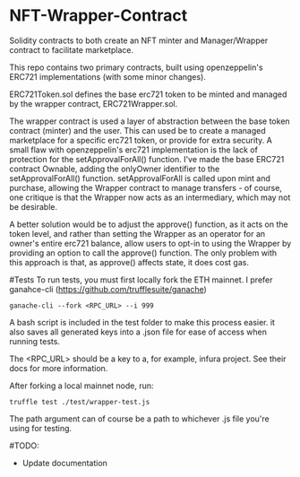 # NFT-Wrapper-Contract
Solidity contracts to both create an NFT minter and Manager/Wrapper contract to facilitate marketplace.

This repo contains two primary contracts, built using openzeppelin's ERC721 implementations (with some minor changes).

ERC721Token.sol defines the base erc721 token to be minted and managed by the wrapper contract, ERC721Wrapper.sol.

The wrapper contract is used a layer of abstraction between the base token contract (minter) and the user. This can used be to create a managed marketplace for a specific erc721 token, or provide for extra security. A small flaw with openzeppelin's erc721 implementation is the lack of protection for the setApprovalForAll() function. I've made the base ERC721 contract Ownable, adding the onlyOwner identifier to the setApprovalForAll() function. setApprovalForAll is called upon mint and purchase, allowing the Wrapper contract to manage transfers - of course, one critique is that the Wrapper now acts as an intermediary, which may not be desirable.

A better solution would be to adjust the approve() function, as it acts on the token level, and rather than setting the Wrapper as an operator for an owner's entire erc721 balance, allow users to opt-in to using the Wrapper by providing an option to call the approve() function. The only problem with this approach is that, as approve() affects state, it does cost gas.


#Tests
To run tests, you must first locally fork the ETH mainnet. I prefer ganahce-cli (https://github.com/trufflesuite/ganache)

```
ganache-cli --fork <RPC_URL> --i 999  

```

A bash script is included in the test folder to make this process easier. it also saves all generated keys into a .json file for ease of access when running tests.

The <RPC_URL> should be a key to a, for example, infura project. See their docs for more information.

After forking a local mainnet node, run:

```
truffle test ./test/wrapper-test.js

```
The path argument can of course be a path to whichever .js file you're using for testing.

#TODO:
- Update documentation
